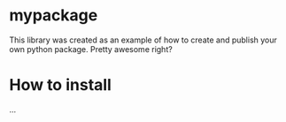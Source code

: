 # mypackage
This library was created as an example of how to create and publish your own python package. Pretty awesome right?

# How to install
...
